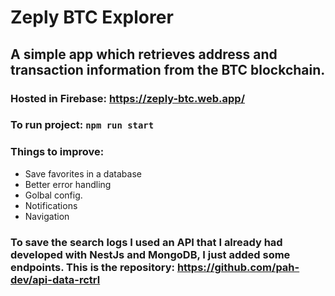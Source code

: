 # Zeply BTC Explorer

## A simple app which retrieves address and transaction information from the BTC blockchain.

### Hosted in Firebase: https://zeply-btc.web.app/

### To run project: `npm run start`

### Things to improve:

- Save favorites in a database
- Better error handling
- Golbal config.
- Notifications
- Navigation

### To save the search logs I used an API that I already had developed with NestJs and MongoDB, I just added some endpoints. This is the repository: https://github.com/pah-dev/api-data-rctrl
